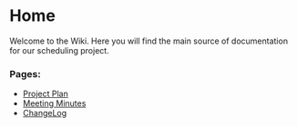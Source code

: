 # Home
Welcome to the Wiki. Here you will find the main source of documentation for our scheduling project. 

### Pages:
- [Project Plan](project_plan/full_project_plan.md)
- [Meeting Minutes](meeting_minutes/all_meetings.md)
- [ChangeLog](changelog.md)

